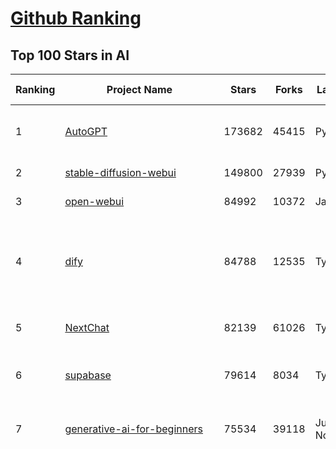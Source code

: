 [Github Ranking](../README.md)
==========

## Top 100 Stars in AI

| Ranking | Project Name | Stars | Forks | Language | Open Issues | Description | Last Commit |
| ------- | ------------ | ----- | ----- | -------- | ----------- | ----------- | ----------- |
| 1 | [AutoGPT](https://github.com/Significant-Gravitas/AutoGPT) | 173682 | 45415 | Python | 186 | AutoGPT is the vision of accessible AI for everyone, to use and to build on. Our mission is to provide the tools, so that you can focus on what matters. | 2025-03-22T23:22:54Z |
| 2 | [stable-diffusion-webui](https://github.com/AUTOMATIC1111/stable-diffusion-webui) | 149800 | 27939 | Python | 2317 | Stable Diffusion web UI | 2025-03-04T16:11:29Z |
| 3 | [open-webui](https://github.com/open-webui/open-webui) | 84992 | 10372 | JavaScript | 167 | User-friendly AI Interface (Supports Ollama, OpenAI API, ...) | 2025-03-22T21:01:08Z |
| 4 | [dify](https://github.com/langgenius/dify) | 84788 | 12535 | TypeScript | 582 | Dify is an open-source LLM app development platform. Dify's intuitive interface combines AI workflow, RAG pipeline, agent capabilities, model management, observability features and more, letting you quickly go from prototype to production. | 2025-03-23T01:40:15Z |
| 5 | [NextChat](https://github.com/ChatGPTNextWeb/NextChat) | 82139 | 61026 | TypeScript | 607 | ✨ Light and Fast AI Assistant. Support: Web \| iOS \| MacOS \| Android \|  Linux \| Windows | 2025-03-20T09:52:02Z |
| 6 | [supabase](https://github.com/supabase/supabase) | 79614 | 8034 | TypeScript | 247 | The open source Firebase alternative. Supabase gives you a dedicated Postgres database to build your web, mobile, and AI applications. | 2025-03-22T14:51:03Z |
| 7 | [generative-ai-for-beginners](https://github.com/microsoft/generative-ai-for-beginners) | 75534 | 39118 | Jupyter Notebook | 6 | 21 Lessons, Get Started Building with Generative AI  🔗 https://microsoft.github.io/generative-ai-for-beginners/ | 2025-03-21T15:39:12Z |
| 8 | [funNLP](https://github.com/fighting41love/funNLP) | 71858 | 14759 | Python | 31 | 中英文敏感词、语言检测、中外手机/电话归属地/运营商查询、名字推断性别、手机号抽取、身份证抽取、邮箱抽取、中日文人名库、中文缩写库、拆字词典、词汇情感值、停用词、反动词表、暴恐词表、繁简体转换、英文模拟中文发音、汪峰歌词生成器、职业名称词库、同义词库、反义词库、否定词库、汽车品牌词库、汽车零件词库、连续英文切割、各种中文词向量、公司名字大全、古诗词库、IT词库、财经词库、成语词库、地名词库、历史名人词库、诗词词库、医学词库、饮食词库、法律词库、汽车词库、动物词库、中文聊天语料、中文谣言数据、百度中文问答数据集、句子相似度匹配算法集合、bert资源、文本生成&摘要相关工具、cocoNLP信息抽取工具、国内电话号码正则匹配、清华大学XLORE:中英文跨语言百科知识图谱、清华大学人工智能技术系列报告、自然语言生成、NLU太难了系列、自动对联数据及机器人、用户名黑名单列表、罪名法务名词及分类模型、微信公众号语料、cs224n深度学习自然语言处理课程、中文手写汉字识别、中文自然语言处理 语料/数据集、变量命名神器、分词语料库+代码、任务型对话英文数据集、ASR 语音数据集 + 基于深度学习的中文语音识别系统、笑声检测器、Microsoft多语言数字/单位/如日期时间识别包、中华新华字典数据库及api(包括常用歇后语、成语、词语和汉字)、文档图谱自动生成、SpaCy 中文模型、Common Voice语音识别数据集新版、神经网络关系抽取、基于bert的命名实体识别、关键词(Keyphrase)抽取包pke、基于医疗领域知识图谱的问答系统、基于依存句法与语义角色标注的事件三元组抽取、依存句法分析4万句高质量标注数据、cnocr：用来做中文OCR的Python3包、中文人物关系知识图谱项目、中文nlp竞赛项目及代码汇总、中文字符数据、speech-aligner: 从“人声语音”及其“语言文本”产生音素级别时间对齐标注的工具、AmpliGraph: 知识图谱表示学习(Python)库：知识图谱概念链接预测、Scattertext 文本可视化(python)、语言/知识表示工具：BERT & ERNIE、中文对比英文自然语言处理NLP的区别综述、Synonyms中文近义词工具包、HarvestText领域自适应文本挖掘工具（新词发现-情感分析-实体链接等）、word2word：(Python)方便易用的多语言词-词对集：62种语言/3,564个多语言对、语音识别语料生成工具：从具有音频/字幕的在线视频创建自动语音识别(ASR)语料库、构建医疗实体识别的模型（包含词典和语料标注）、单文档非监督的关键词抽取、Kashgari中使用gpt-2语言模型、开源的金融投资数据提取工具、文本自动摘要库TextTeaser: 仅支持英文、人民日报语料处理工具集、一些关于自然语言的基本模型、基于14W歌曲知识库的问答尝试--功能包括歌词接龙and已知歌词找歌曲以及歌曲歌手歌词三角关系的问答、基于Siamese bilstm模型的相似句子判定模型并提供训练数据集和测试数据集、用Transformer编解码模型实现的根据Hacker News文章标题自动生成评论、用BERT进行序列标记和文本分类的模板代码、LitBank：NLP数据集——支持自然语言处理和计算人文学科任务的100部带标记英文小说语料、百度开源的基准信息抽取系统、虚假新闻数据集、Facebook: LAMA语言模型分析，提供Transformer-XL/BERT/ELMo/GPT预训练语言模型的统一访问接口、CommonsenseQA：面向常识的英文QA挑战、中文知识图谱资料、数据及工具、各大公司内部里大牛分享的技术文档 PDF 或者 PPT、自然语言生成SQL语句（英文）、中文NLP数据增强（EDA）工具、英文NLP数据增强工具 、基于医药知识图谱的智能问答系统、京东商品知识图谱、基于mongodb存储的军事领域知识图谱问答项目、基于远监督的中文关系抽取、语音情感分析、中文ULMFiT-情感分析-文本分类-语料及模型、一个拍照做题程序、世界各国大规模人名库、一个利用有趣中文语料库 qingyun 训练出来的中文聊天机器人、中文聊天机器人seqGAN、省市区镇行政区划数据带拼音标注、教育行业新闻语料库包含自动文摘功能、开放了对话机器人-知识图谱-语义理解-自然语言处理工具及数据、中文知识图谱：基于百度百科中文页面-抽取三元组信息-构建中文知识图谱、masr: 中文语音识别-提供预训练模型-高识别率、Python音频数据增广库、中文全词覆盖BERT及两份阅读理解数据、ConvLab：开源多域端到端对话系统平台、中文自然语言处理数据集、基于最新版本rasa搭建的对话系统、基于TensorFlow和BERT的管道式实体及关系抽取、一个小型的证券知识图谱/知识库、复盘所有NLP比赛的TOP方案、OpenCLaP：多领域开源中文预训练语言模型仓库、UER：基于不同语料+编码器+目标任务的中文预训练模型仓库、中文自然语言处理向量合集、基于金融-司法领域(兼有闲聊性质)的聊天机器人、g2pC：基于上下文的汉语读音自动标记模块、Zincbase 知识图谱构建工具包、诗歌质量评价/细粒度情感诗歌语料库、快速转化「中文数字」和「阿拉伯数字」、百度知道问答语料库、基于知识图谱的问答系统、jieba_fast 加速版的jieba、正则表达式教程、中文阅读理解数据集、基于BERT等最新语言模型的抽取式摘要提取、Python利用深度学习进行文本摘要的综合指南、知识图谱深度学习相关资料整理、维基大规模平行文本语料、StanfordNLP 0.2.0：纯Python版自然语言处理包、NeuralNLP-NeuralClassifier：腾讯开源深度学习文本分类工具、端到端的封闭域对话系统、中文命名实体识别：NeuroNER vs. BertNER、新闻事件线索抽取、2019年百度的三元组抽取比赛：“科学空间队”源码、基于依存句法的开放域文本知识三元组抽取和知识库构建、中文的GPT2训练代码、ML-NLP - 机器学习(Machine Learning)NLP面试中常考到的知识点和代码实现、nlp4han:中文自然语言处理工具集(断句/分词/词性标注/组块/句法分析/语义分析/NER/N元语法/HMM/代词消解/情感分析/拼写检查、XLM：Facebook的跨语言预训练语言模型、用基于BERT的微调和特征提取方法来进行知识图谱百度百科人物词条属性抽取、中文自然语言处理相关的开放任务-数据集-当前最佳结果、CoupletAI - 基于CNN+Bi-LSTM+Attention 的自动对对联系统、抽象知识图谱、MiningZhiDaoQACorpus - 580万百度知道问答数据挖掘项目、brat rapid annotation tool: 序列标注工具、大规模中文知识图谱数据：1.4亿实体、数据增强在机器翻译及其他nlp任务中的应用及效果、allennlp阅读理解:支持多种数据和模型、PDF表格数据提取工具 、 Graphbrain：AI开源软件库和科研工具，目的是促进自动意义提取和文本理解以及知识的探索和推断、简历自动筛选系统、基于命名实体识别的简历自动摘要、中文语言理解测评基准，包括代表性的数据集&基准模型&语料库&排行榜、树洞 OCR 文字识别 、从包含表格的扫描图片中识别表格和文字、语声迁移、Python口语自然语言处理工具集(英文)、 similarity：相似度计算工具包，java编写、海量中文预训练ALBERT模型 、Transformers 2.0 、基于大规模音频数据集Audioset的音频增强 、Poplar：网页版自然语言标注工具、图片文字去除，可用于漫画翻译 、186种语言的数字叫法库、Amazon发布基于知识的人-人开放领域对话数据集 、中文文本纠错模块代码、繁简体转换 、 Python实现的多种文本可读性评价指标、类似于人名/地名/组织机构名的命名体识别数据集 、东南大学《知识图谱》研究生课程(资料)、. 英文拼写检查库 、 wwsearch是企业微信后台自研的全文检索引擎、CHAMELEON：深度学习新闻推荐系统元架构 、 8篇论文梳理BERT相关模型进展与反思、DocSearch：免费文档搜索引擎、 LIDA：轻量交互式对话标注工具 、aili - the fastest in-memory index in the East 东半球最快并发索引 、知识图谱车音工作项目、自然语言生成资源大全 、中日韩分词库mecab的Python接口库、中文文本摘要/关键词提取、汉字字符特征提取器 (featurizer)，提取汉字的特征（发音特征、字形特征）用做深度学习的特征、中文生成任务基准测评 、中文缩写数据集、中文任务基准测评 - 代表性的数据集-基准(预训练)模型-语料库-baseline-工具包-排行榜、PySS3：面向可解释AI的SS3文本分类器机器可视化工具 、中文NLP数据集列表、COPE - 格律诗编辑程序、doccano：基于网页的开源协同多语言文本标注工具 、PreNLP：自然语言预处理库、简单的简历解析器，用来从简历中提取关键信息、用于中文闲聊的GPT2模型：GPT2-chitchat、基于检索聊天机器人多轮响应选择相关资源列表(Leaderboards、Datasets、Papers)、(Colab)抽象文本摘要实现集锦(教程 、词语拼音数据、高效模糊搜索工具、NLP数据增广资源集、微软对话机器人框架 、 GitHub Typo Corpus：大规模GitHub多语言拼写错误/语法错误数据集、TextCluster：短文本聚类预处理模块 Short text cluster、面向语音识别的中文文本规范化、BLINK：最先进的实体链接库、BertPunc：基于BERT的最先进标点修复模型、Tokenizer：快速、可定制的文本词条化库、中文语言理解测评基准，包括代表性的数据集、基准(预训练)模型、语料库、排行榜、spaCy 医学文本挖掘与信息提取 、 NLP任务示例项目代码集、 python拼写检查库、chatbot-list - 行业内关于智能客服、聊天机器人的应用和架构、算法分享和介绍、语音质量评价指标(MOSNet, BSSEval, STOI, PESQ, SRMR)、 用138GB语料训练的法文RoBERTa预训练语言模型 、BERT-NER-Pytorch：三种不同模式的BERT中文NER实验、无道词典 - 有道词典的命令行版本，支持英汉互查和在线查询、2019年NLP亮点回顾、 Chinese medical dialogue data 中文医疗对话数据集 、最好的汉字数字(中文数字)-阿拉伯数字转换工具、 基于百科知识库的中文词语多词义/义项获取与特定句子词语语义消歧、awesome-nlp-sentiment-analysis - 情感分析、情绪原因识别、评价对象和评价词抽取、LineFlow：面向所有深度学习框架的NLP数据高效加载器、中文医学NLP公开资源整理 、MedQuAD：(英文)医学问答数据集、将自然语言数字串解析转换为整数和浮点数、Transfer Learning in Natural Language Processing (NLP) 、面向语音识别的中文/英文发音辞典、Tokenizers：注重性能与多功能性的最先进分词器、CLUENER 细粒度命名实体识别 Fine Grained Named Entity Recognition、 基于BERT的中文命名实体识别、中文谣言数据库、NLP数据集/基准任务大列表、nlp相关的一些论文及代码, 包括主题模型、词向量(Word Embedding)、命名实体识别(NER)、文本分类(Text Classificatin)、文本生成(Text Generation)、文本相似性(Text Similarity)计算等，涉及到各种与nlp相关的算法，基于keras和tensorflow 、Python文本挖掘/NLP实战示例、 Blackstone：面向非结构化法律文本的spaCy pipeline和NLP模型通过同义词替换实现文本“变脸” 、中文 预训练 ELECTREA 模型: 基于对抗学习 pretrain Chinese Model 、albert-chinese-ner - 用预训练语言模型ALBERT做中文NER 、基于GPT2的特定主题文本生成/文本增广、开源预训练语言模型合集、多语言句向量包、编码、标记和实现：一种可控高效的文本生成方法、 英文脏话大列表 、attnvis：GPT2、BERT等transformer语言模型注意力交互可视化、CoVoST：Facebook发布的多语种语音-文本翻译语料库，包括11种语言(法语、德语、荷兰语、俄语、西班牙语、意大利语、土耳其语、波斯语、瑞典语、蒙古语和中文)的语音、文字转录及英文译文、Jiagu自然语言处理工具 - 以BiLSTM等模型为基础，提供知识图谱关系抽取 中文分词 词性标注 命名实体识别 情感分析 新词发现 关键词 文本摘要 文本聚类等功能、用unet实现对文档表格的自动检测，表格重建、NLP事件提取文献资源列表 、 金融领域自然语言处理研究资源大列表、CLUEDatasetSearch - 中英文NLP数据集：搜索所有中文NLP数据集，附常用英文NLP数据集 、medical_NER - 中文医学知识图谱命名实体识别 、(哈佛)讲因果推理的免费书、知识图谱相关学习资料/数据集/工具资源大列表、Forte：灵活强大的自然语言处理pipeline工具集 、Python字符串相似性算法库、PyLaia：面向手写文档分析的深度学习工具包、TextFooler：针对文本分类/推理的对抗文本生成模块、Haystack：灵活、强大的可扩展问答(QA)框架、中文关键短语抽取工具 | 2024-05-10T07:38:24Z |
| 9 | [n8n](https://github.com/n8n-io/n8n) | 69655 | 18051 | TypeScript | 377 | Fair-code workflow automation platform with native AI capabilities. Combine visual building with custom code, self-host or cloud, 400+ integrations. | 2025-03-22T13:13:37Z |
| 10 | [AppFlowy](https://github.com/AppFlowy-IO/AppFlowy) | 61564 | 4124 | Dart | 903 | Bring projects, wikis, and teams together with AI. AppFlowy is the AI collaborative workspace where you achieve more without losing control of your data. The leading open source Notion alternative. | 2025-03-21T03:47:30Z |
| 11 | [lobe-chat](https://github.com/lobehub/lobe-chat) | 58035 | 12311 | TypeScript | 626 | 🤯 Lobe Chat - an open-source, modern-design AI chat framework. Supports Multi AI Providers( OpenAI / Claude 3 / Gemini / Ollama / DeepSeek / Qwen), Knowledge Base (file upload / knowledge management / RAG ), Multi-Modals (Plugins/Artifacts) and Thinking. One-click FREE deployment of your private ChatGPT/ Claude / DeepSeek application. | 2025-03-23T03:37:42Z |
| 12 | [ChatGPT](https://github.com/lencx/ChatGPT) | 53644 | 6065 | Rust | 783 | 🔮 ChatGPT Desktop Application (Mac, Windows and Linux) | 2024-08-29T17:58:11Z |
| 13 | [gpt-engineer](https://github.com/AntonOsika/gpt-engineer) | 53476 | 7006 | Python | 22 | CLI platform to experiment with codegen. Precursor to: https://lovable.dev | 2024-11-17T22:47:32Z |
| 14 | [MetaGPT](https://github.com/geekan/MetaGPT) | 53251 | 6309 | Python | 54 | 🌟 The Multi-Agent Framework: First AI Software Company, Towards Natural Language Programming | 2025-03-19T12:58:01Z |
| 15 | [langflow](https://github.com/langflow-ai/langflow) | 52563 | 5768 | Python | 362 | Langflow is a powerful tool for building and deploying AI-powered agents and workflows. | 2025-03-23T02:20:42Z |
| 16 | [meilisearch](https://github.com/meilisearch/meilisearch) | 49867 | 1958 | Rust | 194 | A lightning-fast search engine API bringing AI-powered hybrid search to your sites and applications. | 2025-03-20T16:53:25Z |
| 17 | [browser-use](https://github.com/browser-use/browser-use) | 47044 | 4873 | Python | 336 | Make websites accessible for AI agents | 2025-03-23T02:10:48Z |
| 18 | [Deep-Live-Cam](https://github.com/hacksider/Deep-Live-Cam) | 45403 | 6798 | Python | 18 | real time face swap and one-click video deepfake with only a single image | 2025-03-22T14:29:44Z |
| 19 | [LLaMA-Factory](https://github.com/hiyouga/LLaMA-Factory) | 45008 | 5509 | Python | 405 | Unified Efficient Fine-Tuning of 100+ LLMs & VLMs (ACL 2024) | 2025-03-21T02:56:48Z |
| 20 | [LLMs-from-scratch](https://github.com/rasbt/LLMs-from-scratch) | 42747 | 5864 | Jupyter Notebook | 0 | Implement a ChatGPT-like LLM in PyTorch from scratch, step by step | 2025-03-21T16:29:51Z |
| 21 | [autogen](https://github.com/microsoft/autogen) | 41976 | 6269 | Python | 471 | A programming framework for agentic AI 🤖 PyPi: autogen-agentchat Discord: https://aka.ms/autogen-discord Office Hour: https://aka.ms/autogen-officehour | 2025-03-23T03:21:29Z |
| 22 | [JeecgBoot](https://github.com/jeecgboot/JeecgBoot) | 41971 | 15177 | Java | 42 | 🔥「AI 低代码平台」前后端分离 SpringBoot 2.x/3.x，SpringCloud，Ant Design&Vue3，Mybatis，Shiro！强大的代码生成器让前后端代码一键生成，无需写任何代码! 引领AI低代码开发模式 AI生成->OnlineCoding->代码生成->手工MERGE，帮助Java项目解决80%重复工作，让开发更关注业务，提高开发效率、节省成本，同时又不失灵活性 | 2025-03-21T15:38:08Z |
| 23 | [anything-llm](https://github.com/Mintplex-Labs/anything-llm) | 41556 | 4000 | JavaScript | 230 | The all-in-one Desktop & Docker AI application with built-in RAG, AI agents, No-code agent builder, and more. | 2025-03-21T22:53:03Z |
| 24 | [ColossalAI](https://github.com/hpcaitech/ColossalAI) | 40650 | 4488 | Python | 420 | Making large AI models cheaper, faster and more accessible | 2025-03-21T10:31:01Z |
| 25 | [kong](https://github.com/Kong/kong) | 40413 | 4890 | Lua | 56 | 🦍 The Cloud-Native API Gateway and AI Gateway. | 2025-03-21T14:53:39Z |
| 26 | [ailearning](https://github.com/apachecn/ailearning) | 40378 | 11524 | Python | 2 | AiLearning：数据分析+机器学习实战+线性代数+PyTorch+NLTK+TF2 | 2024-11-12T16:21:55Z |
| 27 | [ClickHouse](https://github.com/ClickHouse/ClickHouse) | 39680 | 7155 | C++ | 3935 | ClickHouse® is a real-time analytics database management system | 2025-03-23T01:04:18Z |
| 28 | [airflow](https://github.com/apache/airflow) | 39270 | 14816 | Python | 1132 | Apache Airflow - A platform to programmatically author, schedule, and monitor workflows | 2025-03-22T22:25:33Z |
| 29 | [OpenBB](https://github.com/OpenBB-finance/OpenBB) | 38454 | 3465 | Python | 36 | Investment Research for Everyone, Everywhere. | 2025-03-23T01:30:46Z |
| 30 | [WeChatMsg](https://github.com/LC044/WeChatMsg) | 38216 | 3927 | Python | 61 | 提取微信聊天记录，将其导出成HTML、Word、Excel文档永久保存，对聊天记录进行分析生成年度聊天报告，用聊天数据训练专属于个人的AI聊天助手 | 2025-03-11T09:59:23Z |
| 31 | [quivr](https://github.com/QuivrHQ/quivr) | 37578 | 3637 | Python | 26 | Opiniated RAG for integrating GenAI in your apps 🧠   Focus on your product rather than the RAG. Easy integration in existing products with customisation!  Any LLM: GPT4, Groq, Llama. Any Vectorstore: PGVector, Faiss. Any Files. Anyway you want.  | 2025-03-14T15:10:35Z |
| 32 | [Open-Assistant](https://github.com/LAION-AI/Open-Assistant) | 37264 | 3265 | Python | 226 | OpenAssistant is a chat-based assistant that understands tasks, can interact with third-party systems, and retrieve information dynamically to do so. | 2024-08-17T01:55:35Z |
| 33 | [GitHubDaily](https://github.com/GitHubDaily/GitHubDaily) | 36817 | 3875 | None | 323 | 坚持分享 GitHub 上高质量、有趣实用的开源技术教程、开发者工具、编程网站、技术资讯。A list cool, interesting projects of GitHub. | 2025-03-20T08:54:47Z |
| 34 | [photoprism](https://github.com/photoprism/photoprism) | 36769 | 2037 | Go | 426 | AI-Powered Photos App for the Decentralized Web 🌈💎✨ | 2025-03-22T11:35:38Z |
| 35 | [AI-For-Beginners](https://github.com/microsoft/AI-For-Beginners) | 36587 | 6594 | Jupyter Notebook | 25 | 12 Weeks, 24 Lessons, AI for All! | 2025-03-11T16:34:40Z |
| 36 | [ray](https://github.com/ray-project/ray) | 36147 | 6134 | Python | 3767 | Ray is an AI compute engine. Ray consists of a core distributed runtime and a set of AI Libraries for accelerating ML workloads. | 2025-03-23T01:56:03Z |
| 37 | [MockingBird](https://github.com/babysor/MockingBird) | 36004 | 5239 | Python | 474 | 🚀AI拟声: 5秒内克隆您的声音并生成任意语音内容 Clone a voice in 5 seconds to generate arbitrary speech in real-time | 2024-11-15T05:00:29Z |
| 38 | [upscayl](https://github.com/upscayl/upscayl) | 35875 | 1653 | TypeScript | 58 | 🆙 Upscayl - #1 Free and Open Source AI Image Upscaler for Linux, MacOS and Windows. | 2025-03-22T07:06:22Z |
| 39 | [chatgpt-on-wechat](https://github.com/zhayujie/chatgpt-on-wechat) | 35864 | 9018 | Python | 288 | 基于大模型搭建的聊天机器人，同时支持 微信公众号、企业微信应用、飞书、钉钉 等接入，可选择GPT3.5/GPT-4o/GPT-o1/ DeepSeek/Claude/文心一言/讯飞星火/通义千问/ Gemini/GLM-4/Claude/Kimi/LinkAI，能处理文本、语音和图片，访问操作系统和互联网，支持基于自有知识库进行定制企业智能客服。 | 2025-02-05T04:27:07Z |
| 40 | [google-research](https://github.com/google-research/google-research) | 35176 | 8038 | Jupyter Notebook | 1023 | Google Research | 2025-03-21T22:43:49Z |
| 41 | [gold-miner](https://github.com/xitu/gold-miner) | 34001 | 5040 | None | 5 | 🥇掘金翻译计划，可能是世界最大最好的英译中技术社区，最懂读者和译者的翻译平台： | 2024-04-17T09:44:37Z |
| 42 | [crawl4ai](https://github.com/unclecode/crawl4ai) | 33940 | 2943 | Python | 78 | 🚀🤖 Crawl4AI: Open-source LLM Friendly Web Crawler & Scraper. Don't be shy, join here: https://discord.gg/mEkkMXFG | 2025-03-21T14:50:06Z |
| 43 | [chatbox](https://github.com/chatboxai/chatbox) | 33552 | 3199 | TypeScript | 608 | User-friendly Desktop Client App for AI Models/LLMs (GPT, Claude, Gemini, Ollama...) | 2025-03-20T15:20:56Z |
| 44 | [AgentGPT](https://github.com/reworkd/AgentGPT) | 33480 | 9374 | TypeScript | 126 | 🤖 Assemble, configure, and deploy autonomous AI Agents in your browser. | 2025-03-10T21:21:44Z |
| 45 | [gpt-pilot](https://github.com/Pythagora-io/gpt-pilot) | 32511 | 3301 | Python | 233 | The first real AI developer | 2025-03-04T06:26:32Z |
| 46 | [firecrawl](https://github.com/mendableai/firecrawl) | 32137 | 2748 | TypeScript | 133 | 🔥 Turn entire websites into LLM-ready markdown or structured data. Scrape, crawl and extract with a single API. | 2025-03-21T14:04:42Z |
| 47 | [spaCy](https://github.com/explosion/spaCy) | 31210 | 4474 | Python | 163 | 💫 Industrial-strength Natural Language Processing (NLP) in Python | 2025-02-03T17:32:33Z |
| 48 | [fairseq](https://github.com/facebookresearch/fairseq) | 31185 | 6485 | Python | 1165 | Facebook AI Research Sequence-to-Sequence Toolkit written in Python. | 2025-01-09T16:43:36Z |
| 49 | [LocalAI](https://github.com/mudler/LocalAI) | 31165 | 2360 | Go | 415 | :robot: The free, Open Source alternative to OpenAI, Claude and others. Self-hosted and local-first. Drop-in replacement for OpenAI,  running on consumer-grade hardware. No GPU required. Runs gguf, transformers, diffusers and many more models architectures. Features: Generate Text, Audio, Video, Images, Voice Cloning, Distributed, P2P inference | 2025-03-22T22:18:56Z |
| 50 | [chatbot-ui](https://github.com/mckaywrigley/chatbot-ui) | 30589 | 8531 | TypeScript | 161 | AI chat for any model. | 2024-08-03T00:38:07Z |
| 51 | [tabby](https://github.com/TabbyML/tabby) | 30525 | 1414 | Rust | 179 | Self-hosted AI coding assistant | 2025-03-22T20:02:54Z |
| 52 | [fabric](https://github.com/danielmiessler/fabric) | 30156 | 3115 | Go | 189 | fabric is an open-source framework for augmenting humans using AI. It provides a modular framework for solving specific problems using a crowdsourced set of AI prompts that can be used anywhere. | 2025-03-22T08:52:22Z |
| 53 | [ruoyi-vue-pro](https://github.com/YunaiV/ruoyi-vue-pro) | 29846 | 6438 | Java | 5 | 🔥 官方推荐 🔥 RuoYi-Vue 全新 Pro 版本，优化重构所有功能。基于 Spring Boot + MyBatis Plus + Vue & Element 实现的后台管理系统 + 微信小程序，支持 RBAC 动态权限、数据权限、SaaS 多租户、Flowable 工作流、三方登录、支付、短信、商城、CRM、ERP、AI 大模型等功能。你的 ⭐️ Star ⭐️，是作者生发的动力！ | 2025-03-17T10:54:07Z |
| 54 | [aider](https://github.com/Aider-AI/aider) | 29716 | 2697 | Python | 637 | aider is AI pair programming in your terminal | 2025-03-23T01:40:27Z |
| 55 | [netron](https://github.com/lutzroeder/netron) | 29707 | 2864 | JavaScript | 20 | Visualizer for neural network, deep learning and machine learning models | 2025-03-23T00:57:59Z |
| 56 | [AI-Expert-Roadmap](https://github.com/AMAI-GmbH/AI-Expert-Roadmap) | 29682 | 2525 | JavaScript | 19 | Roadmap to becoming an Artificial Intelligence Expert in 2022 | 2023-12-31T02:20:16Z |
| 57 | [roop](https://github.com/s0md3v/roop) | 29494 | 6691 | Python | 0 | one-click face swap | 2024-08-19T12:57:17Z |
| 58 | [Mr.-Ranedeer-AI-Tutor](https://github.com/JushBJJ/Mr.-Ranedeer-AI-Tutor) | 29450 | 3377 | None | 13 | A GPT-4 AI Tutor Prompt for customizable personalized learning experiences. | 2024-03-25T13:06:55Z |
| 59 | [pytorch-lightning](https://github.com/Lightning-AI/pytorch-lightning) | 29168 | 3458 | Python | 892 | Pretrain, finetune ANY AI model of ANY size on multiple GPUs, TPUs with zero code changes. | 2025-03-21T09:43:35Z |
| 60 | [crewAI](https://github.com/crewAIInc/crewAI) | 28885 | 3910 | Python | 98 | Framework for orchestrating role-playing, autonomous AI agents. By fostering collaborative intelligence, CrewAI empowers agents to work together seamlessly, tackling complex tasks. | 2025-03-22T18:26:40Z |
| 61 | [cursor](https://github.com/getcursor/cursor) | 28765 | 1790 | None | 1520 | The AI Code Editor | 2024-10-13T19:23:26Z |
| 62 | [Jobs_Applier_AI_Agent_AIHawk](https://github.com/feder-cr/Jobs_Applier_AI_Agent_AIHawk) | 27702 | 4140 | Python | 35 | Jobs_Applier_AI_Agent_AIHawk aims to easy job hunt process by automating the job application process. Utilizing artificial intelligence, it enables users to apply for multiple jobs in a tailored way. | 2025-03-14T12:01:49Z |
| 63 | [mindsdb](https://github.com/mindsdb/mindsdb) | 27369 | 4914 | Python | 70 | AI's query engine - Platform for building AI that can learn and answer questions over large scale federated data. | 2025-03-21T22:03:39Z |
| 64 | [exo](https://github.com/exo-explore/exo) | 27032 | 1650 | Python | 321 | Run your own AI cluster at home with everyday devices 📱💻 🖥️⌚ | 2025-03-21T22:23:32Z |
| 65 | [khoj](https://github.com/khoj-ai/khoj) | 26810 | 1475 | Python | 67 | Your AI second brain. Self-hostable. Get answers from the web or your docs. Build custom agents, schedule automations, do deep research. Turn any online or local LLM into your personal, autonomous AI (gpt, claude, gemini, llama, qwen, mistral). Get started - free. | 2025-03-20T08:37:22Z |
| 66 | [so-vits-svc](https://github.com/svc-develop-team/so-vits-svc) | 26769 | 4945 | Python | 21 | SoftVC VITS Singing Voice Conversion | 2023-11-11T13:11:31Z |
| 67 | [mem0](https://github.com/mem0ai/mem0) | 26526 | 2514 | Python | 222 | The Memory layer for AI Agents | 2025-03-22T20:36:24Z |
| 68 | [MoneyPrinterTurbo](https://github.com/harry0703/MoneyPrinterTurbo) | 25635 | 3737 | Python | 113 | 利用AI大模型，一键生成高清短视频 Generate short videos with one click using AI LLM. | 2025-02-10T03:08:23Z |
| 69 | [generative-models](https://github.com/Stability-AI/generative-models) | 25555 | 2837 | Python | 259 | Generative Models by Stability AI | 2024-09-04T22:00:56Z |
| 70 | [nx](https://github.com/nrwl/nx) | 25025 | 2480 | TypeScript | 631 | Build system, optimized for monorepos, with AI-powered architectural awareness and advanced CI capabilities. | 2025-03-22T19:48:43Z |
| 71 | [docling](https://github.com/docling-project/docling) | 25011 | 1481 | Python | 210 | Get your documents ready for gen AI | 2025-03-19T15:18:12Z |
| 72 | [continue](https://github.com/continuedev/continue) | 24783 | 2464 | TypeScript | 668 | ⏩ Create, share, and use custom AI code assistants with our open-source IDE extensions and hub of models, rules, prompts, docs, and other building blocks | 2025-03-23T03:37:48Z |
| 73 | [InvokeAI](https://github.com/invoke-ai/InvokeAI) | 24705 | 2512 | TypeScript | 662 | Invoke is a leading creative engine for Stable Diffusion models, empowering professionals, artists, and enthusiasts to generate and create visual media using the latest AI-driven technologies. The solution offers an industry leading WebUI, and serves as the foundation for multiple commercial products. | 2025-03-21T07:02:18Z |
| 74 | [composio](https://github.com/ComposioHQ/composio) | 24530 | 4378 | Python | 31 | Composio equip's your AI agents & LLMs with 100+ high-quality integrations via function calling | 2025-03-21T15:33:56Z |
| 75 | [Genesis](https://github.com/Genesis-Embodied-AI/Genesis) | 24488 | 2140 | Python | 141 | A generative world for general-purpose robotics & embodied AI learning. | 2025-03-22T23:29:13Z |
| 76 | [max](https://github.com/modular/max) | 23806 | 2594 | Mojo | 613 | The MAX Platform (includes Mojo) | 2025-03-22T14:49:53Z |
| 77 | [Folo](https://github.com/RSSNext/Folo) | 23647 | 993 | TypeScript | 243 | 🧡 Follow everything in one place | 2025-03-23T02:41:54Z |
| 78 | [semantic-kernel](https://github.com/microsoft/semantic-kernel) | 23641 | 3626 | C# | 401 | Integrate cutting-edge LLM technology quickly and easily into your apps | 2025-03-22T16:44:36Z |
| 79 | [LibreChat](https://github.com/danny-avila/LibreChat) | 23528 | 3934 | TypeScript | 139 | Enhanced ChatGPT Clone: Features Agents, DeepSeek, Anthropic, AWS, OpenAI, Assistants API, Azure, Groq, o1, GPT-4o, Mistral, OpenRouter, Vertex AI, Gemini, Artifacts, AI model switching, message search, Code Interpreter, langchain, DALL-E-3, OpenAPI Actions, Functions, Secure Multi-User Auth, Presets, open-source for self-hosting. Active project. | 2025-03-23T02:07:53Z |
| 80 | [FastGPT](https://github.com/labring/FastGPT) | 22988 | 5913 | TypeScript | 473 | FastGPT is a knowledge-based platform built on the LLMs, offers a comprehensive suite of out-of-the-box capabilities such as data processing, RAG retrieval, and visual AI workflow orchestration, letting you easily develop and deploy complex question-answering systems without the need for extensive setup or configuration. | 2025-03-21T23:43:03Z |
| 81 | [llm-app](https://github.com/pathwaycom/llm-app) | 22893 | 390 | Jupyter Notebook | 5 | Ready-to-run cloud templates for RAG, AI pipelines, and enterprise search with live data. 🐳Docker-friendly.⚡Always in sync with Sharepoint, Google Drive, S3, Kafka, PostgreSQL, real-time data APIs, and more. | 2025-03-19T10:19:41Z |
| 82 | [Warp](https://github.com/warpdotdev/Warp) | 22738 | 417 | None | 2697 | Warp is a modern, Rust-based terminal with AI built in so you and your team can build great software, faster. | 2025-03-04T16:49:27Z |
| 83 | [qdrant](https://github.com/qdrant/qdrant) | 22638 | 1551 | Rust | 319 | Qdrant - High-performance, massive-scale Vector Database and Vector Search Engine for the next generation of AI. Also available in the cloud https://cloud.qdrant.io/ | 2025-03-23T00:46:35Z |
| 84 | [500-AI-Machine-learning-Deep-learning-Computer-vision-NLP-Projects-with-code](https://github.com/ashishpatel26/500-AI-Machine-learning-Deep-learning-Computer-vision-NLP-Projects-with-code) | 22609 | 5514 | None | 39 | 500 AI Machine learning Deep learning Computer vision NLP Projects with code | 2024-07-26T13:06:49Z |
| 85 | [gin-vue-admin](https://github.com/flipped-aurora/gin-vue-admin) | 22459 | 6593 | Go | 21 | 🚀Vite+Vue3+Gin拥有AI辅助的基础开发平台，支持TS和JS混用。它集成了JWT鉴权、权限管理、动态路由、显隐可控组件、分页封装、多点登录拦截、资源权限、上传下载、代码生成器、表单生成器和可配置的导入导出等开发必备功能。 | 2025-03-20T14:32:33Z |
| 86 | [facefusion](https://github.com/facefusion/facefusion) | 22089 | 3343 | Python | 0 | Industry leading face manipulation platform | 2025-03-13T20:13:54Z |
| 87 | [learnopencv](https://github.com/spmallick/learnopencv) | 21725 | 11682 | Jupyter Notebook | 229 | Learn OpenCV  : C++ and Python Examples | 2025-03-19T18:46:27Z |
| 88 | [frigate](https://github.com/blakeblackshear/frigate) | 21679 | 2003 | TypeScript | 99 | NVR with realtime local object detection for IP cameras | 2025-03-22T19:13:42Z |
| 89 | [agno](https://github.com/agno-agi/agno) | 21471 | 2831 | Python | 65 | Build Multimodal AI Agents with memory, knowledge and tools. Simple, fast and model-agnostic. | 2025-03-22T06:32:55Z |
| 90 | [Chat2DB](https://github.com/CodePhiliaX/Chat2DB) | 21467 | 2357 | Java | 437 | 🔥🔥🔥AI-driven database tool and SQL client, The hottest GUI client, supporting MySQL, Oracle, PostgreSQL, DB2, SQL Server, DB2, SQLite, H2, ClickHouse, and more. | 2025-03-05T07:57:52Z |
| 91 | [serve](https://github.com/jina-ai/serve) | 21450 | 2219 | Python | 5 | ☁️ Build multimodal AI applications with cloud-native stack | 2025-03-21T12:43:13Z |
| 92 | [gpt-crawler](https://github.com/BuilderIO/gpt-crawler) | 21142 | 2251 | TypeScript | 91 | Crawl a site to generate knowledge files to create your own custom GPT from a URL | 2025-01-23T00:18:52Z |
| 93 | [Perplexica](https://github.com/ItzCrazyKns/Perplexica) | 20742 | 2098 | TypeScript | 114 | Perplexica is an AI-powered search engine. It is an Open source alternative to Perplexity AI | 2025-03-21T05:57:13Z |
| 94 | [IOPaint](https://github.com/Sanster/IOPaint) | 20705 | 2109 | Python | 64 | Image inpainting tool powered by SOTA AI Model. Remove any unwanted object, defect, people from your pictures or erase and replace(powered by stable diffusion) any thing on your pictures. | 2025-03-18T01:54:11Z |
| 95 | [gpt-researcher](https://github.com/assafelovic/gpt-researcher) | 20445 | 2640 | Python | 62 | LLM based autonomous agent that conducts deep local and web research on any topic and generates a long report with citations. | 2025-03-21T12:42:03Z |
| 96 | [h4cker](https://github.com/The-Art-of-Hacking/h4cker) | 20321 | 3739 | Jupyter Notebook | 1 | This repository is primarily maintained by Omar Santos (@santosomar) and includes thousands of resources related to ethical hacking, bug bounties, digital forensics and incident response (DFIR), artificial intelligence security, vulnerability research, exploit development, reverse engineering, and more. | 2025-03-20T16:49:12Z |
| 97 | [awesome-llm-apps](https://github.com/Shubhamsaboo/awesome-llm-apps) | 20259 | 2395 | Python | 3 | Collection of awesome LLM apps with AI Agents and RAG using OpenAI, Anthropic, Gemini and opensource models. | 2025-03-18T02:21:26Z |
| 98 | [openui](https://github.com/wandb/openui) | 20145 | 1889 | TypeScript | 61 | OpenUI let's you describe UI using your imagination, then see it rendered live. | 2024-10-21T18:02:00Z |
| 99 | [recommenders](https://github.com/recommenders-team/recommenders) | 19950 | 3174 | Python | 163 | Best Practices on Recommendation Systems | 2025-03-10T14:53:08Z |
| 100 | [haystack](https://github.com/deepset-ai/haystack) | 19925 | 2104 | Python | 122 | AI orchestration framework to build customizable, production-ready LLM applications. Connect components (models, vector DBs, file converters) to pipelines or agents that can interact with your data. With advanced retrieval methods, it's best suited for building RAG, question answering, semantic search or conversational agent chatbots. | 2025-03-21T17:35:06Z |

